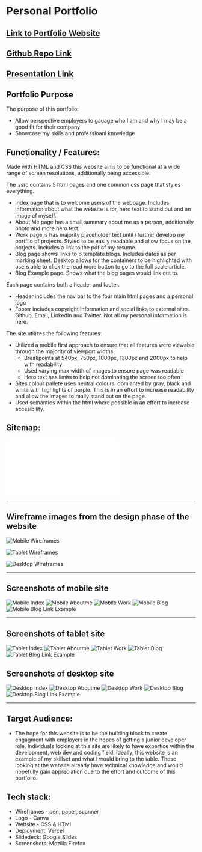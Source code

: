 # Personal Portfolio 

## [Link to Portfolio Website](https://cameron-williams-t1-a2-m55o.vercel.app/index.html)
## [Github Repo Link](https://github.com/CameronWD/CameronWilliams_T1A2)
## [Presentation Link](https://youtu.be/dkzL1SRdf38)

## Portfolio Purpose

The purpose of this portfolio:

* Allow perspective employers to gauage who I am and why I may be a good fit for their company
* Showcase my skills and professioanl knowledge

## Functionality / Features:

Made with HTML and CSS this website aims to be functional at a wide range of screen resolutions, additionally being accessible. 

The ./src contains 5 html pages and one common css page that styles everything. 
* Index page that is to welcome users of the webpage. Includes information about what the website is for, hero text to stand out and an image of myself.
* About Me page has a small summary about me as a person, additionally photo and more hero text. 
* Work page is has majority placeholder text until i further develop my portfilo of projects. Styled to be easily readable and allow focus on the porjects. Includes a link to the pdf of my resume. 
* Blog page shows links to 6 template blogs. Includes dates as per marking sheet. Desktop allows for the containers to be highlighted with users able to click the read more button to go to the full scale article. 
* Blog Example page. Shows what the blog pages would link out to. 

Each page contains both a header and footer.

* Header includes the nav bar to the four main html pages and a personal logo
* Footer includes copyright information and social links to external sites. Github, Email, LinkedIn and Twitter. Not all my personal information is here. 

The site utilizes the following features:

* Utilized a mobile first approach to ensure that all features were viewable through the majority of viewport widths. 
    * Breakpoints at 540px, 750px, 1000px, 1300px and 2000px to help with readability
    * Used varying max width of images to ensure page was readable
    * Hero text has limits to help not dominating the screen too often
* Sites colour pallete uses neutral colours, domianted by gray, black and white with highlights of purple. This is in an effort to increase readability and allow the images to really stand out on the page. 
* Used semantics within the html where possible in an effort to increase accesibility. 


## Sitemap: 

![Sitemap](./docs/Sitemap.pdf)

--- 

## Wireframe images from the design phase of the website 

![Mobile Wireframes](./docs/Mobilewireframe.jpeg)

![Tablet Wireframes](./docs/Tabletwireframe.jpeg)

![Desktop Wireframes](./docs/Desktopwireframe.jpeg)

--- 

## Screenshots of mobile site

![Mobile Index](./docs/mobile-index.png)
![Mobile Aboutme](./docs/mobile-aboutme.png)
![Mobile Work](./docs/mobile-work.png)
![Mobile Blog](./docs/mobile-blog.png)
![Mobile Blog Link Example](./docs/mobile-blogarticleexample.png)

---

## Screenshots of tablet site

![Tablet Index](./docs/tablet-index.png)
![Tablet Aboutme](./docs/tablet-aboutme.png)
![Tablet Work](./docs/tablet-work.png)
![Tablet Blog](./docs/tablet-blog.png)
![Tablet Blog Link Example](./docs/tablet-blogexamplepost.png)

## Screenshots of desktop site

![Desktop Index](./docs/desktop-index.png)
![Desktop Aboutme](./docs/desktop-aboutme.png)
![Desktop Work](./docs/desktop-work.png)
![Desktop Blog](./docs/desktop-blog.png)
![Desktop Blog Link Example](./docs/desktop-blogexample.png)

---

## Target Audience:

* The hope for this website is to be the building block to create engagment with employers in the hopes of getting a junior developer role. Individuals looking at this site are likely to have expertice within the development, web dev and coding field. Ideally, this website is an example of my skillset and what I would bring to the table. Those looking at the website already have technical knowledge and would hopefully gain appreciation due to the effort and outcome of this portfolio. 

## Tech stack:

* Wireframes - pen, paper, scanner
* Logo - Canva
* Website - CSS & HTMl
* Deployment: Vercel
* Slidedeck: Google Slides
* Screenshots: Mozilla Firefox